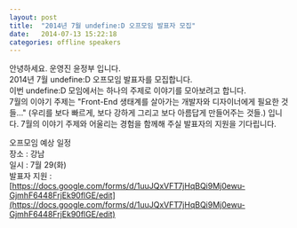 ```yaml
---
layout: post
title:  "2014년 7월 undefine:D 오프모임 발표자 모집"
date:   2014-07-13 15:22:18
categories: offline speakers
---
```


안녕하세요. 운영진 윤정부 입니다.  
2014년 7월 undefine:D 오프모임 발표자를 모집합니다.  
이번 undefine:D 모임에서는 하나의 주제로 이야기를 모아보려고 합니다.   
7월의 이야기 주제는 "Front-End 생태계를 살아가는 개발자와 디자이너에게 필요한 것들..."
(우리를 보다 빠르게, 보다 강하게 그리고 보다 아름답게 만들어주는 것들.) 입니다.
7월의 이야기 주제와 어울리는 경험을 함께해 주실 발표자의 지원을 기다립니다.

오프모임 예상 일정  
장소 : 강남  
일시 : 7월 29(화)  
발표자 지원 : [https://docs.google.com/forms/d/1uuJQxVFT7jHqBQi9Mj0ewu-GjmhF6448FrjEk90flGE/edit](https://docs.google.com/forms/d/1uuJQxVFT7jHqBQi9Mj0ewu-GjmhF6448FrjEk90flGE/edit)